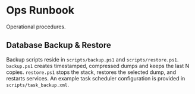 # Ops Runbook

Operational procedures.

## Database Backup & Restore

Backup scripts reside in `scripts/backup.ps1` and `scripts/restore.ps1`.
`backup.ps1` creates timestamped, compressed dumps and keeps the last N copies.
`restore.ps1` stops the stack, restores the selected dump, and restarts services.
An example task scheduler configuration is provided in `scripts/task_backup.xml`.

